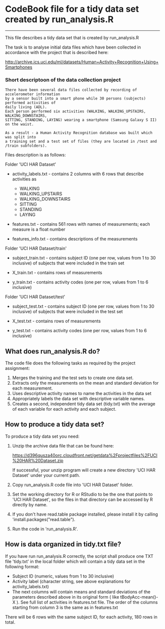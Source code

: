 # CodeBook file for a tidy data set created by run_analysis.R #
* * *
This file describes a tidy data set that is created by run_analysis.R

The task is to analyse initial data files which have been collected in accordance with
the project that is described here:

http://archive.ics.uci.edu/ml/datasets/Human+Activity+Recognition+Using+Smartphones 

### Short descriptoon of the data collection project

	There have been several data files collected by recording of accelerometer information 
	by a sensor built into a smart phone while 30 persons (subjects) performed activities of 
	daily living (ADL).
	Each person performed six activities (WALKING, WALKING_UPSTAIRS, WALKING_DOWNSTAIRS, 
	SITTING, STANDING, LAYING) wearing a smartphone (Samsung Galaxy S II) on the waist.

	As a result - a Human Activity Recognition database was built which was split into 
	a training set and a test set of files (they are located in /test and /train subfolders).

Files description is as follows:

Folder 'UCI HAR Dataset'

 * activity_labels.txt - contains 2 columns with 6 rows that describe activities as
  	- WALKING
	- WALKING_UPSTAIRS
	- WALKING_DOWNSTAIRS
	- SITTING
	- STANDING
	- LAYING

 * features.txt - contains 561 rows with names of measurements; each measure is a float number
 
 * features_info.txt - contains descriptions of the measurements

Folder 'UCI HAR Dataset/train'

 * subject_train.txt - contains subject ID (one per row, values from 1 to 30 inclusive)
                       of subjects that were included in the train set
 
 * X_train.txt       - contains rows of measurements       

 * y_train.txt       - contains activity codes (one per row, values from 1 to 6 inclusive)
 
Folder 'UCI HAR Dataset/test'

 * subject_test.txt  - contains subject ID (one per row, values from 1 to 30 inclusive)
                       of subjects that were included in the test set
 
 * X_test.txt       - contains rows of measurements       

 * y_test.txt       - contains activity codes (one per row, values from 1 to 6 inclusive)

## What does run_analysis.R do? ##

The code file does the following tasks as required by the project
assignment:

1. Merges the training and the test sets to create one data set.
2. Extracts only the measurements on the mean and standard deviation for each measurement. 
3. Uses descriptive activity names to name the activities in the data set
4. Appropriately labels the data set with descriptive variable names. 
5. Creates a second, independent tidy data set (tidy.txt) with the average of each variable 
   for each activity and each subject.
 
## How to produce a tidy data set? ##

To produce a tidy data set you need:

1. 	Unzip the archive data file that can be found here:

	https://d396qusza40orc.cloudfront.net/getdata%2Fprojectfiles%2FUCI%20HAR%20Dataset.zip 
	
	If successful, your unzip program will create a new directory
	'UCI HAR Dataset' under your current path.

2.	Copy run_analysis.R code file into 'UCI HAR Dataset' folder.

3.	Set the working directory for R or RStudio to be 
	the one that points to 'UCI HAR Dataset', so the files
	in that directory can be accessed by R directly by name.

4.	If you don't have read.table package installed, please
	install it by calling 'install.packages("read.table").

5.	Run the code in 'run_analysis.R'.

## How is data organized in tidy.txt file? ##

If you have run run_analysis.R correctly, the script shall produce
one TXT file 'tidy.txt' in the local folder which will contain
a tidy data set in the following format:

* Subject ID (numeric, values from 1 to 30 inclusive)
* Activity label (character string, see above explanations for activity_labels.txt)
* The next columns will contain means and standard deviations of the parameters 
  described above in its original form ( like tBodyAcc-mean()-X ). 
  See full list of activities in features.txt file.
  The order of the columns starting from column 3 is the same as in features.txt

There will be 6 rows with the same subject ID, for each activity, 180 rows in total.
